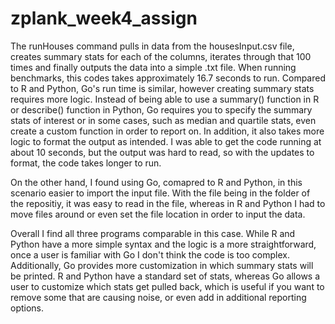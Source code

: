 # zplank_week4_assign

The runHouses command pulls in data from the housesInput.csv file, creates summary stats for each of the columns, iterates through that 100 times and finally outputs the data into a simple .txt file. When running benchmarks, this codes takes approximately 16.7 seconds to run. Compared to R and Python, Go's run time is similar, however creating summary stats requires more logic. Instead of being able to use a summary() function in R or describe() function in Python, Go requires you to specify the summary stats of interest or in some cases, such as median and quartile stats, even create a custom function in order to report on. In addition, it also takes more logic to format the output as intended. I was able to get the code running at about 10 seconds, but the output was hard to read, so with the updates to format, the code takes longer to run. 

On the other hand, I found using Go, comapred to R and Python, in this scenario easier to import the input file. With the file being in the folder of the repositiy, it was easy to read in the file, whereas in R and Python I had to move files around or even set the file location in order to input the data. 

Overall I find all three programs comparable in this case. While R and Python have a more simple syntax and the logic is a more straightforward, once a user is familiar with Go I don't think the code is too complex. Additionally, Go provides more customization in which summary stats will be printed. R and Python have a standard set of stats, whereas Go allows a user to customize which stats get pulled back, which is useful if you want to remove some that are causing noise, or even add in additional reporting options. 